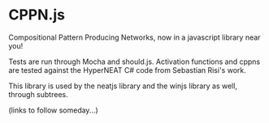 CPPN.js
=======

Compositional Pattern Producing Networks, now in a javascript library near you!

Tests are run through Mocha and should.js. Activation functions and cppns are tested against the HyperNEAT C# code from Sebastian Risi's work.

This library is used by the neatjs library and the winjs library as well, through subtrees.

(links to follow someday...)
